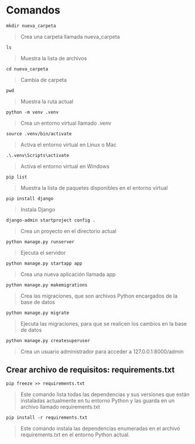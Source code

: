 # Comandos

`mkdir nueva_carpeta`

> Crea una carpeta llamada nueva_carpeta

`ls`

> Muestra la lista de archivos

`cd nueva_carpeta`

> Cambia de carpeta

`pwd`

> Muestra la ruta actual

`python -m venv .venv`

> Crea un entorno virtual llamado .venv

`source .venv/bin/activate`

> Activa el entorno virtual en Linux o Mac

`.\.venv\Scripts\activate`

> Activa el entorno virtual en Windows

`pip list`

> Muestra la lista de paquetes disponibles en el entorno virtual

`pip install django`

> Instala Django

`django-admin startproject config .`

> Crea un proyecto en el directorio actual

`python manage.py runserver`

> Ejecuta el servidor

`python manage.py startapp app`

> Crea una nueva aplicación llamada app

`python manage.py makemigrations`

> Crea las migraciones, que son archivos Python encargados de la base de datos

`python manage.py migrate`

> Ejecuta las migraciones, para que se realicen los cambios en la base de datos

`python manage.py createsuperuser`

> Crea un usuario administrador para acceder a 127.0.0.1:8000/admin

## Crear archivo de requisitos: requirements.txt

`pip freeze >> requirements.txt`

> Este comando lista todas las dependencias y sus versiones que están instaladas actualmente en tu entorno Python y las guarda en un archivo llamado requirements.txt

`pip install -r requirements.txt`

> Este comando instala las dependencias enumeradas en el archivo requirements.txt en el entorno Python actual.
